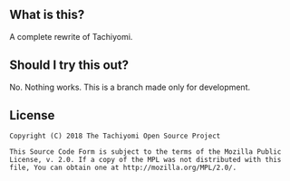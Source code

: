 ## What is this?

A complete rewrite of Tachiyomi.

## Should I try this out?

No. Nothing works. This is a branch made only for development.

## License

    Copyright (C) 2018 The Tachiyomi Open Source Project

    This Source Code Form is subject to the terms of the Mozilla Public
    License, v. 2.0. If a copy of the MPL was not distributed with this
    file, You can obtain one at http://mozilla.org/MPL/2.0/.

